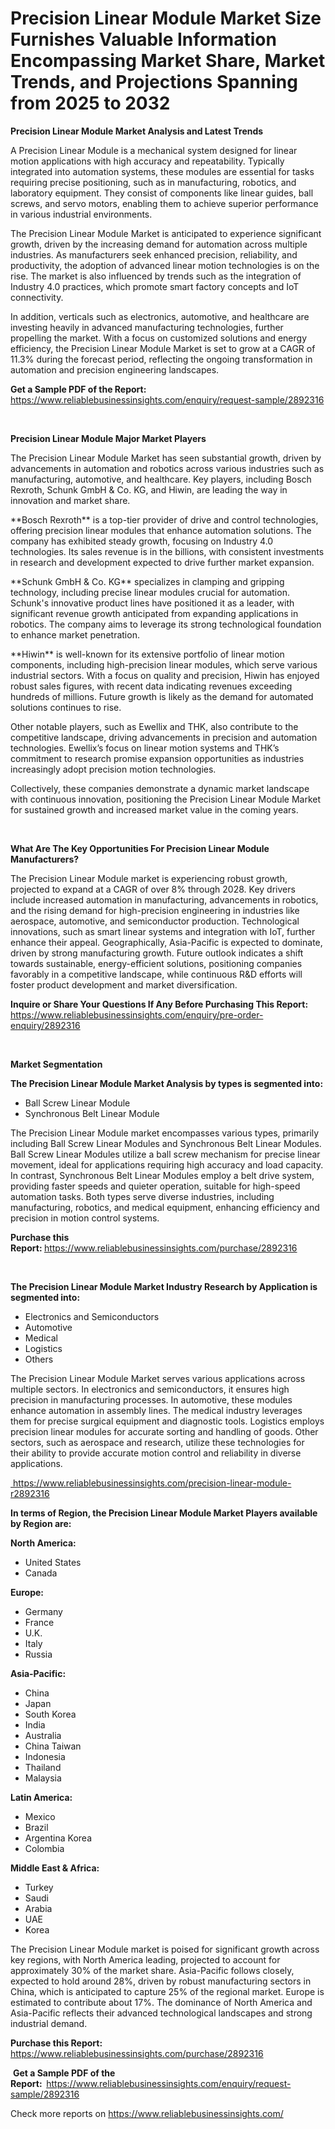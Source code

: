 <p><h1>Precision Linear Module Market Size Furnishes Valuable Information Encompassing Market Share, Market Trends, and Projections Spanning from 2025 to 2032</h1></p><p><strong>Precision Linear Module Market Analysis and Latest Trends</strong></p>
<p><p>A Precision Linear Module is a mechanical system designed for linear motion applications with high accuracy and repeatability. Typically integrated into automation systems, these modules are essential for tasks requiring precise positioning, such as in manufacturing, robotics, and laboratory equipment. They consist of components like linear guides, ball screws, and servo motors, enabling them to achieve superior performance in various industrial environments.</p><p>The Precision Linear Module Market is anticipated to experience significant growth, driven by the increasing demand for automation across multiple industries. As manufacturers seek enhanced precision, reliability, and productivity, the adoption of advanced linear motion technologies is on the rise. The market is also influenced by trends such as the integration of Industry 4.0 practices, which promote smart factory concepts and IoT connectivity.</p><p>In addition, verticals such as electronics, automotive, and healthcare are investing heavily in advanced manufacturing technologies, further propelling the market. With a focus on customized solutions and energy efficiency, the Precision Linear Module Market is set to grow at a CAGR of 11.3% during the forecast period, reflecting the ongoing transformation in automation and precision engineering landscapes.</p></p>
<p><strong>Get a Sample PDF of the Report:&nbsp;</strong> <a href="https://www.reliablebusinessinsights.com/enquiry/request-sample/2892316?utm_campaign=2278&utm_medium=2&utm_source=Github&utm_content=ia&utm_term=15032025&utm_id=precision-linear-module">https://www.reliablebusinessinsights.com/enquiry/request-sample/2892316</a></p>
<p>&nbsp;</p>
<p><strong>Precision Linear Module Major Market Players</strong></p>
<p><p>The Precision Linear Module Market has seen substantial growth, driven by advancements in automation and robotics across various industries such as manufacturing, automotive, and healthcare. Key players, including Bosch Rexroth, Schunk GmbH & Co. KG, and Hiwin, are leading the way in innovation and market share.</p><p>**Bosch Rexroth** is a top-tier provider of drive and control technologies, offering precision linear modules that enhance automation solutions. The company has exhibited steady growth, focusing on Industry 4.0 technologies. Its sales revenue is in the billions, with consistent investments in research and development expected to drive further market expansion.</p><p>**Schunk GmbH & Co. KG** specializes in clamping and gripping technology, including precise linear modules crucial for automation. Schunk's innovative product lines have positioned it as a leader, with significant revenue growth anticipated from expanding applications in robotics. The company aims to leverage its strong technological foundation to enhance market penetration.</p><p>**Hiwin** is well-known for its extensive portfolio of linear motion components, including high-precision linear modules, which serve various industrial sectors. With a focus on quality and precision, Hiwin has enjoyed robust sales figures, with recent data indicating revenues exceeding hundreds of millions. Future growth is likely as the demand for automated solutions continues to rise.</p><p>Other notable players, such as Ewellix and THK, also contribute to the competitive landscape, driving advancements in precision and automation technologies. Ewellix’s focus on linear motion systems and THK’s commitment to research promise expansion opportunities as industries increasingly adopt precision motion technologies.</p><p>Collectively, these companies demonstrate a dynamic market landscape with continuous innovation, positioning the Precision Linear Module Market for sustained growth and increased market value in the coming years.</p></p>
<p>&nbsp;</p>
<p><strong>What Are The Key Opportunities For Precision Linear Module Manufacturers?</strong></p>
<p><p>The Precision Linear Module market is experiencing robust growth, projected to expand at a CAGR of over 8% through 2028. Key drivers include increased automation in manufacturing, advancements in robotics, and the rising demand for high-precision engineering in industries like aerospace, automotive, and semiconductor production. Technological innovations, such as smart linear systems and integration with IoT, further enhance their appeal. Geographically, Asia-Pacific is expected to dominate, driven by strong manufacturing growth. Future outlook indicates a shift towards sustainable, energy-efficient solutions, positioning companies favorably in a competitive landscape, while continuous R&D efforts will foster product development and market diversification.</p></p>
<p><strong>Inquire or Share Your Questions If Any Before Purchasing This Report:</strong> <a href="https://www.reliablebusinessinsights.com/enquiry/pre-order-enquiry/2892316?utm_campaign=2278&utm_medium=2&utm_source=Github&utm_content=ia&utm_term=15032025&utm_id=precision-linear-module">https://www.reliablebusinessinsights.com/enquiry/pre-order-enquiry/2892316</a></p>
<p>&nbsp;</p>
<p><strong>Market Segmentation</strong></p>
<p><strong>The Precision Linear Module Market Analysis by types is segmented into:</strong></p>
<p><ul><li>Ball Screw Linear Module</li><li>Synchronous Belt Linear Module</li></ul></p>
<p><p>The Precision Linear Module market encompasses various types, primarily including Ball Screw Linear Modules and Synchronous Belt Linear Modules. Ball Screw Linear Modules utilize a ball screw mechanism for precise linear movement, ideal for applications requiring high accuracy and load capacity. In contrast, Synchronous Belt Linear Modules employ a belt drive system, providing faster speeds and quieter operation, suitable for high-speed automation tasks. Both types serve diverse industries, including manufacturing, robotics, and medical equipment, enhancing efficiency and precision in motion control systems.</p></p>
<p><strong>Purchase this Report:&nbsp;</strong><a href="https://www.reliablebusinessinsights.com/purchase/2892316?utm_campaign=2278&utm_medium=2&utm_source=Github&utm_content=ia&utm_term=15032025&utm_id=precision-linear-module">https://www.reliablebusinessinsights.com/purchase/2892316</a></p>
<p>&nbsp;</p>
<p><strong>The Precision Linear Module Market Industry Research by Application is segmented into:</strong></p>
<p><ul><li>Electronics and Semiconductors</li><li>Automotive</li><li>Medical</li><li>Logistics</li><li>Others</li></ul></p>
<p><p>The Precision Linear Module Market serves various applications across multiple sectors. In electronics and semiconductors, it ensures high precision in manufacturing processes. In automotive, these modules enhance automation in assembly lines. The medical industry leverages them for precise surgical equipment and diagnostic tools. Logistics employs precision linear modules for accurate sorting and handling of goods. Other sectors, such as aerospace and research, utilize these technologies for their ability to provide accurate motion control and reliability in diverse applications.</p></p>
<p><a href="https://www.reliablebusinessinsights.com/precision-linear-module-r2892316?utm_campaign=2278&utm_medium=2&utm_source=Github&utm_content=ia&utm_term=15032025&utm_id=precision-linear-module">&nbsp;https://www.reliablebusinessinsights.com/precision-linear-module-r2892316</a></p>
<p><strong>In terms of Region, the Precision Linear Module Market Players available by Region are:</strong></p>
<p>
    <p> <strong> North America: </strong>
        <ul>
            <li>United States</li>
            <li>Canada</li>
        </ul>
        </p> 
    <p> <strong> Europe: </strong>
        <ul>
            <li>Germany</li>
            <li>France</li>
            <li>U.K.</li>
            <li>Italy</li>
            <li>Russia</li>
        </ul>
        </p> 
    <p> <strong> Asia-Pacific: </strong>
        <ul>
            <li>China</li>
            <li>Japan</li>
            <li>South Korea</li>
            <li>India</li>
            <li>Australia</li>
            <li>China Taiwan</li>
            <li>Indonesia</li>
            <li>Thailand</li>
            <li>Malaysia</li>
        </ul>
        </p> 
    <p> <strong> Latin America: </strong>
        <ul>
            <li>Mexico</li>
            <li>Brazil</li>
            <li>Argentina Korea</li>
            <li>Colombia</li>
        </ul>
        </p> 
    <p> <strong> Middle East & Africa: </strong>
        <ul>
            <li>Turkey</li>
            <li>Saudi</li>
            <li>Arabia</li>
            <li>UAE</li>
            <li>Korea</li>
        </ul>
    </p>
    </p>
<p><p>The Precision Linear Module market is poised for significant growth across key regions, with North America leading, projected to account for approximately 30% of the market share. Asia-Pacific follows closely, expected to hold around 28%, driven by robust manufacturing sectors in China, which is anticipated to capture 25% of the regional market. Europe is estimated to contribute about 17%. The dominance of North America and Asia-Pacific reflects their advanced technological landscapes and strong industrial demand.</p></p>
<p><strong>Purchase this Report: </strong><a href="https://www.reliablebusinessinsights.com/purchase/2892316?utm_campaign=2278&utm_medium=2&utm_source=Github&utm_content=ia&utm_term=15032025&utm_id=precision-linear-module">https://www.reliablebusinessinsights.com/purchase/2892316</a></p>
<p>&nbsp;<strong>Get a Sample PDF of the Report:&nbsp;&nbsp;</strong><a href="https://www.reliablebusinessinsights.com/enquiry/request-sample/2892316?utm_campaign=2278&utm_medium=2&utm_source=Github&utm_content=ia&utm_term=15032025&utm_id=precision-linear-module">https://www.reliablebusinessinsights.com/enquiry/request-sample/2892316</a></p>
<p><strong></strong></p>
<p>Check more reports on <a href="https://www.reliablebusinessinsights.com/?utm_campaign=2278&utm_medium=2&utm_source=Github&utm_content=ia&utm_term=15032025&utm_id=precision-linear-module">https://www.reliablebusinessinsights.com/</a></p>